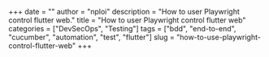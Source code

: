 +++
date = ""
author = "nploi"
description = "How to user Playwright control flutter web."
title = "How to user Playwright control flutter web"
categories = ["DevSecOps", "Testing"]
tags = ["bdd", "end-to-end", "cucumber", "automation", "test", "flutter"]
slug = "how-to-use-playwright-control-flutter-web"
+++

